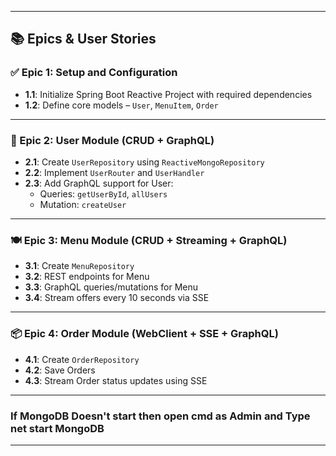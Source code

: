 
---

## 📚 Epics & User Stories

### ✅ Epic 1: Setup and Configuration
- **1.1**: Initialize Spring Boot Reactive Project with required dependencies
- **1.2**: Define core models – `User`, `MenuItem`, `Order`

---

### 🧍 Epic 2: User Module (CRUD + GraphQL)
- **2.1**: Create `UserRepository` using `ReactiveMongoRepository`
- **2.2**: Implement `UserRouter` and `UserHandler`
- **2.3**: Add GraphQL support for User:
  - Queries: `getUserById`, `allUsers`
  - Mutation: `createUser`

---

### 🍽 Epic 3: Menu Module (CRUD + Streaming + GraphQL)
- **3.1**: Create `MenuRepository`
- **3.2**: REST endpoints for Menu
- **3.3**: GraphQL queries/mutations for Menu
- **3.4**: Stream offers every 10 seconds via SSE

---

### 📦 Epic 4: Order Module (WebClient + SSE + GraphQL)
- **4.1**: Create `OrderRepository`
- **4.2**: Save Orders
- **4.3**: Stream Order status updates using SSE

---

### If MongoDB Doesn't start then open cmd as Admin and Type net start MongoDB

---
